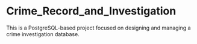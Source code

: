 # Crime_Record_and_Investigation
This is a PostgreSQL-based project focused on designing and managing a crime investigation database. 

